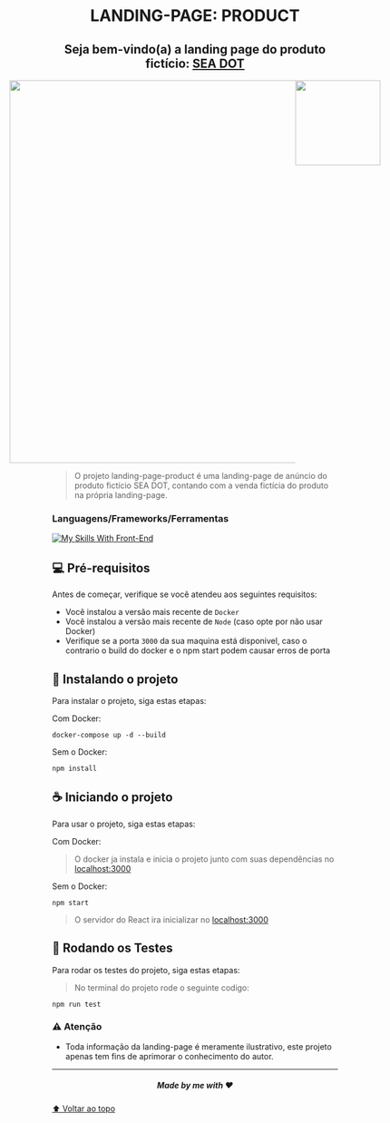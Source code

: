 <h1 align="center">LANDING-PAGE: PRODUCT</h1>

<h2 align="center">Seja bem-vindo(a) a landing page do produto fictício: <a href="https://landing-page-product-reges.vercel.app/" target="_blank">SEA DOT </a>
</h2>

<div style="display: flex; justify-content: center;" align="center">
  <img src="sea-dot.gif" width="675px" />
  <img src="sea-dot-responsive.gif" width="150px" />
</div>

> O projeto landing-page-product é uma landing-page de anúncio do produto fictício SEA DOT, contando com a venda fictícia do produto na própria landing-page.

### Languagens/Frameworks/Ferramentas

[![My Skills With Front-End](https://skillicons.dev/icons?i=js,ts,html,css,tailwind,react,docker,jest)](https://skillicons.dev)

## 💻 Pré-requisitos

Antes de começar, verifique se você atendeu aos seguintes requisitos:
* Você instalou a versão mais recente de `Docker`
* Você instalou a versão mais recente de `Node` (caso opte por não usar Docker)
* Verifique se a porta `3000` da sua maquina está disponivel, caso o contrario o build do docker e o npm start
  podem causar erros de porta

## 🚀 Instalando o projeto

Para instalar o projeto, siga estas etapas:

Com Docker:
```
docker-compose up -d --build
```

Sem o Docker:
```
npm install
```

## ☕ Iniciando o projeto

Para usar o projeto, siga estas etapas:

Com Docker:

> O docker ja instala e inicia o projeto junto com suas dependências no [localhost:3000](http://localhost:3000)

Sem o Docker:
```
npm start
```
> O servidor do React ira inicializar no [localhost:3000](http://localhost:3000)

## 🧪 Rodando os Testes

Para rodar os testes do projeto, siga estas etapas:

> No terminal do projeto rode o seguinte codigo:
```
npm run test
```

### ⚠️ Atenção
 * Toda informação da landing-page é meramente ilustrativo, este projeto apenas tem fins de aprimorar o conhecimento do autor.
<hr>
<h5 align="center">Made by me with ❤️</h5>

[⬆ Voltar ao topo](#landing-page-product)<br>
